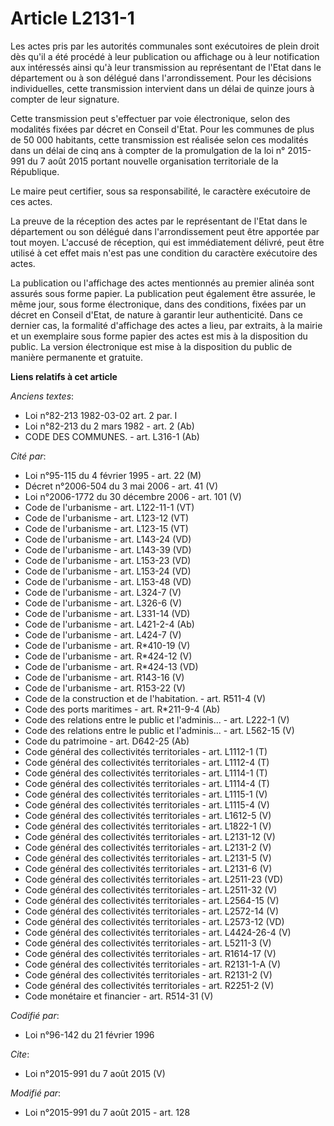 # Article L2131-1

Les actes pris par les autorités communales sont exécutoires de plein droit dès qu'il a été procédé à leur publication ou
affichage ou à leur notification aux intéressés ainsi qu'à leur transmission au représentant de l'Etat dans le département ou
à son délégué dans l'arrondissement. Pour les décisions individuelles, cette transmission intervient dans un délai de quinze
jours à compter de leur signature. 

Cette transmission peut s'effectuer par voie électronique, selon des modalités fixées par décret en Conseil d'Etat. Pour les
communes de plus de 50 000 habitants, cette transmission est réalisée selon ces modalités dans un délai de cinq ans à compter
de la promulgation de la loi n° 2015-991 du 7 août 2015 portant nouvelle organisation territoriale de la République. 

Le maire peut certifier, sous sa responsabilité, le caractère exécutoire de ces actes. 

La preuve de la réception des actes par le représentant de l'Etat dans le département ou son délégué dans l'arrondissement
peut être apportée par tout moyen. L'accusé de réception, qui est immédiatement délivré, peut être utilisé à cet effet mais
n'est pas une condition du caractère exécutoire des actes. 

La publication ou l'affichage des actes mentionnés au premier alinéa sont assurés sous forme papier. La publication peut
également être assurée, le même jour, sous forme électronique, dans des conditions, fixées par un décret en Conseil d'Etat,
de nature à garantir leur authenticité. Dans ce dernier cas, la formalité d'affichage des actes a lieu, par extraits, à la
mairie et un exemplaire sous forme papier des actes est mis à la disposition du public. La version électronique est mise à la
disposition du public de manière permanente et gratuite.

**Liens relatifs à cet article**

_Anciens textes_:

  - Loi n°82-213 1982-03-02 art. 2 par. I
  - Loi n°82-213 du 2 mars 1982 - art. 2 (Ab)
  - CODE DES COMMUNES. - art. L316-1 (Ab)

_Cité par_:

  - Loi n°95-115 du 4 février 1995 - art. 22 (M)
  - Décret n°2006-504 du 3 mai 2006 - art. 41 (V)
  - Loi n°2006-1772 du 30 décembre 2006 - art. 101 (V)
  - Code de l'urbanisme - art. L122-11-1 (VT)
  - Code de l'urbanisme - art. L123-12 (VT)
  - Code de l'urbanisme - art. L123-15 (VT)
  - Code de l'urbanisme - art. L143-24 (VD)
  - Code de l'urbanisme - art. L143-39 (VD)
  - Code de l'urbanisme - art. L153-23 (VD)
  - Code de l'urbanisme - art. L153-24 (VD)
  - Code de l'urbanisme - art. L153-48 (VD)
  - Code de l'urbanisme - art. L324-7 (V)
  - Code de l'urbanisme - art. L326-6 (V)
  - Code de l'urbanisme - art. L331-14 (VD)
  - Code de l'urbanisme - art. L421-2-4 (Ab)
  - Code de l'urbanisme - art. L424-7 (V)
  - Code de l'urbanisme - art. R*410-19 (V)
  - Code de l'urbanisme - art. R*424-12 (V)
  - Code de l'urbanisme - art. R*424-13 (VD)
  - Code de l'urbanisme - art. R143-16 (V)
  - Code de l'urbanisme - art. R153-22 (V)
  - Code de la construction et de l'habitation. - art. R511-4 (V)
  - Code des ports maritimes - art. R*211-9-4 (Ab)
  - Code des relations entre le public et l'adminis... - art. L222-1 (V)
  - Code des relations entre le public et l'adminis... - art. L562-15 (V)
  - Code du patrimoine - art. D642-25 (Ab)
  - Code général des collectivités territoriales - art. L1112-1 (T)
  - Code général des collectivités territoriales - art. L1112-4 (T)
  - Code général des collectivités territoriales - art. L1114-1 (T)
  - Code général des collectivités territoriales - art. L1114-4 (T)
  - Code général des collectivités territoriales - art. L1115-1 (V)
  - Code général des collectivités territoriales - art. L1115-4 (V)
  - Code général des collectivités territoriales - art. L1612-5 (V)
  - Code général des collectivités territoriales - art. L1822-1 (V)
  - Code général des collectivités territoriales - art. L2131-12 (V)
  - Code général des collectivités territoriales - art. L2131-2 (V)
  - Code général des collectivités territoriales - art. L2131-5 (V)
  - Code général des collectivités territoriales - art. L2131-6 (V)
  - Code général des collectivités territoriales - art. L2511-23 (VD)
  - Code général des collectivités territoriales - art. L2511-32 (V)
  - Code général des collectivités territoriales - art. L2564-15 (V)
  - Code général des collectivités territoriales - art. L2572-14 (V)
  - Code général des collectivités territoriales - art. L2573-12 (VD)
  - Code général des collectivités territoriales - art. L4424-26-4 (V)
  - Code général des collectivités territoriales - art. L5211-3 (V)
  - Code général des collectivités territoriales - art. R1614-17 (V)
  - Code général des collectivités territoriales - art. R2131-1-A (V)
  - Code général des collectivités territoriales - art. R2131-2 (V)
  - Code général des collectivités territoriales - art. R2251-2 (V)
  - Code monétaire et financier - art. R514-31 (V)

_Codifié par_:

  - Loi n°96-142 du 21 février 1996

_Cite_:

  - Loi n°2015-991 du 7 août 2015 (V)

_Modifié par_:

  - Loi n°2015-991 du 7 août 2015 - art. 128
